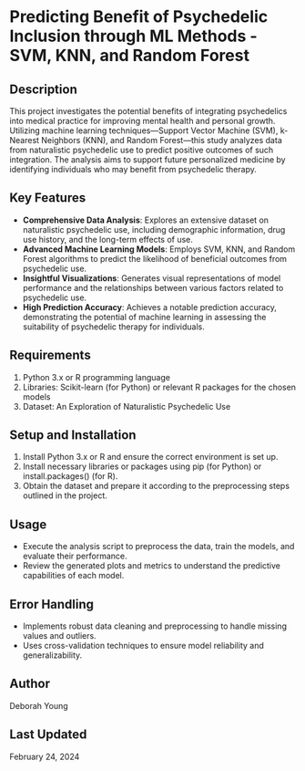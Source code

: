 # Predicting Benefit of Psychedelic Inclusion through ML Methods - SVM, KNN, and Random Forest

## Description
This project investigates the potential benefits of integrating psychedelics into medical practice for improving mental health and personal growth. Utilizing machine learning techniques—Support Vector Machine (SVM), k-Nearest Neighbors (KNN), and Random Forest—this study analyzes data from naturalistic psychedelic use to predict positive outcomes of such integration. The analysis aims to support future personalized medicine by identifying individuals who may benefit from psychedelic therapy.

## Key Features
- **Comprehensive Data Analysis**: Explores an extensive dataset on naturalistic psychedelic use, including demographic information, drug use history, and the long-term effects of use.
- **Advanced Machine Learning Models**: Employs SVM, KNN, and Random Forest algorithms to predict the likelihood of beneficial outcomes from psychedelic use.
- **Insightful Visualizations**: Generates visual representations of model performance and the relationships between various factors related to psychedelic use.
- **High Prediction Accuracy**: Achieves a notable prediction accuracy, demonstrating the potential of machine learning in assessing the suitability of psychedelic therapy for individuals.

## Requirements
1. Python 3.x or R programming language
2. Libraries: Scikit-learn (for Python) or relevant R packages for the chosen models
3. Dataset: An Exploration of Naturalistic Psychedelic Use

## Setup and Installation
1. Install Python 3.x or R and ensure the correct environment is set up.
2. Install necessary libraries or packages using pip (for Python) or install.packages() (for R).
3. Obtain the dataset and prepare it according to the preprocessing steps outlined in the project.

## Usage
- Execute the analysis script to preprocess the data, train the models, and evaluate their performance.
- Review the generated plots and metrics to understand the predictive capabilities of each model.

## Error Handling
- Implements robust data cleaning and preprocessing to handle missing values and outliers.
- Uses cross-validation techniques to ensure model reliability and generalizability.

## Author
Deborah Young

## Last Updated
February 24, 2024
